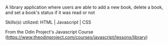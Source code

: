 A library application where users are able to add a new book, delete a book, and set a book's status if it was read or not

Skills(s) utilized: HTML | Javascript | CSS

From the Odin Project's Javascript Course (https://www.theodinproject.com/courses/javascript/lessons/library)
